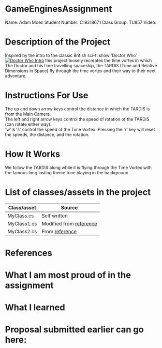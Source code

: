 # GameEnginesAssignment  
Name: Adam Moen
Student Number: C19318671
Class Group: TU857
Video:  
# Description of the Project  
Inspired by the intro to the classic British sci-fi show 'Doctor Who' [![Doctor Who Intro ](https://img.youtube.com/vi/1fnzcAFy8d8&ab_channel=DoctorWho/0.jpg)](https://www.youtube.com/watch?v=1fnzcAFy8d8&ab_channel=DoctorWho)
this project loosely recreates the time vortex in which The Doctor and his time travelling spaceship, the TARDIS (Time and Relative Dimensions in Space) fly through the
time vortex and their way to their next adventure.
# Instructions For Use
The up and down arrow keys control the distance in which the TARDIS is from the Main Camera.  
The left and right arrow keys control the speed of rotation of the TARDIS (can rotate either way).  
'w' & 's' control the speed of the Time Vortex.
Pressing the 'r' key will reset the speeds, the distance, and the rotation.  
# How It Works
We follow the TARDIS along while it is flying through the Time Vortex with the famous long lasting theme tune playing in the background.
# List of classes/assets in the project
| Class/asset | Source |
|-----------|-----------|
| MyClass.cs | Self written |
| MyClass1.cs | Modified from [reference]() |
| MyClass2.cs | From [reference]() |
# References
# What I am most proud of in the assignment
# What I learned
# Proposal submitted earlier can go here:
